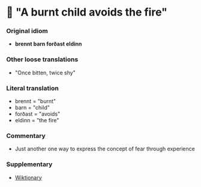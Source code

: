 # 🧊 "A burnt child avoids the fire"

### Original idiom

* **brennt barn forðast eldinn**

### Other loose translations

* "Once bitten, twice shy"

### Literal translation

* brennt = "burnt"
* barn = "child"
* forðast = "avoids"
* eldinn = "the fire"

### Commentary

* Just another one way to express the concept of fear through experience

### Supplementary

* [Wiktionary](https://en.wiktionary.org/wiki/brennt_barn_for%C3%B0ast_eldinn#Icelandic)

